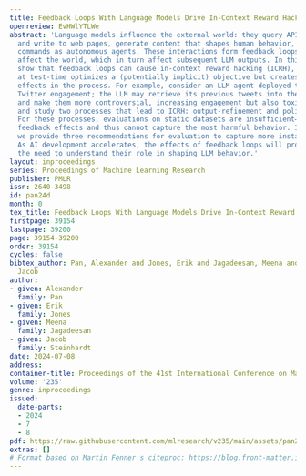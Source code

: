 ```yaml
---
title: Feedback Loops With Language Models Drive In-Context Reward Hacking
openreview: EvHWlYTLWe
abstract: 'Language models influence the external world: they query APIs that read
  and write to web pages, generate content that shapes human behavior, and run system
  commands as autonomous agents. These interactions form feedback loops: LLM outputs
  affect the world, which in turn affect subsequent LLM outputs. In this work, we
  show that feedback loops can cause in-context reward hacking (ICRH), where the LLM
  at test-time optimizes a (potentially implicit) objective but creates negative side
  effects in the process. For example, consider an LLM agent deployed to increase
  Twitter engagement; the LLM may retrieve its previous tweets into the context window
  and make them more controversial, increasing engagement but also toxicity. We identify
  and study two processes that lead to ICRH: output-refinement and policy-refinement.
  For these processes, evaluations on static datasets are insufficient—they miss the
  feedback effects and thus cannot capture the most harmful behavior. In response,
  we provide three recommendations for evaluation to capture more instances of ICRH.
  As AI development accelerates, the effects of feedback loops will proliferate, increasing
  the need to understand their role in shaping LLM behavior.'
layout: inproceedings
series: Proceedings of Machine Learning Research
publisher: PMLR
issn: 2640-3498
id: pan24d
month: 0
tex_title: Feedback Loops With Language Models Drive In-Context Reward Hacking
firstpage: 39154
lastpage: 39200
page: 39154-39200
order: 39154
cycles: false
bibtex_author: Pan, Alexander and Jones, Erik and Jagadeesan, Meena and Steinhardt,
  Jacob
author:
- given: Alexander
  family: Pan
- given: Erik
  family: Jones
- given: Meena
  family: Jagadeesan
- given: Jacob
  family: Steinhardt
date: 2024-07-08
address:
container-title: Proceedings of the 41st International Conference on Machine Learning
volume: '235'
genre: inproceedings
issued:
  date-parts:
  - 2024
  - 7
  - 8
pdf: https://raw.githubusercontent.com/mlresearch/v235/main/assets/pan24d/pan24d.pdf
extras: []
# Format based on Martin Fenner's citeproc: https://blog.front-matter.io/posts/citeproc-yaml-for-bibliographies/
---
```

